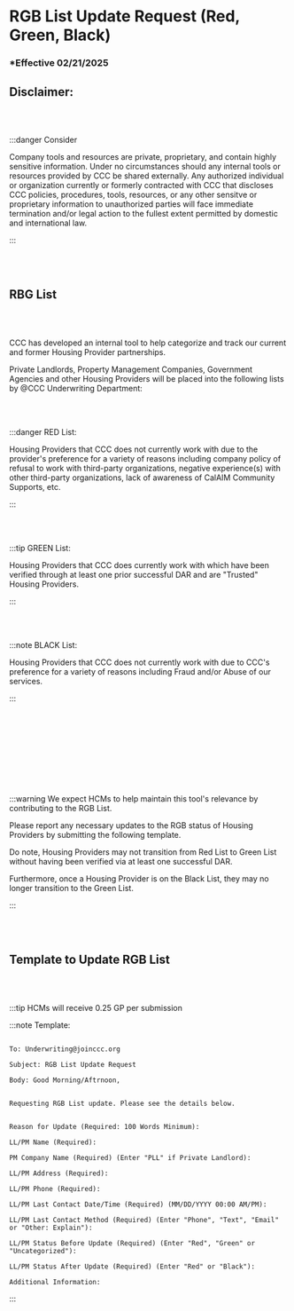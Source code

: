 # RGB List Update Request (Red, Green, Black)

### \*Effective 02/21/2025

## Disclaimer:

<br></br>

:::danger Consider

Company tools and resources are private, proprietary, and contain highly sensitive information.
Under no circumstances should any internal tools or resources provided by CCC be shared externally. Any
authorized individual or organization currently or formerly contracted with CCC that discloses CCC
policies, procedures, tools, resources, or any other sensitve or proprietary information to unauthorized
parties will face immediate termination and/or legal action to the fullest extent permitted by
domestic and international law.

:::

<br></br>

## RBG List

<br></br>

CCC has developed an internal tool to help categorize and track our current and former Housing Provider
partnerships.

Private Landlords, Property Management Companies, Government Agencies and other Housing
Providers will be placed into the following lists by @CCC Underwriting Department:

<br></br>

:::danger RED List:

Housing Providers that CCC does not currently work with due to the provider's preference for a
variety of reasons including company policy of refusal to work with third-party organizations, negative
experience(s) with other third-party organizations, lack of awareness of CalAIM Community Supports, etc.

:::

<br></br>

:::tip GREEN List:

Housing Providers that CCC does currently work with which have been verified through at least
one prior successful DAR and are "Trusted" Housing Providers.

:::

<br></br>

:::note BLACK List:

Housing Providers that CCC does not currently work with due to CCC's preference for a variety of
reasons including Fraud and/or Abuse of our services.

:::

<br></br>
<br></br>
<br></br>
<br></br>

:::warning We expect HCMs to help maintain this tool's relevance by contributing to the RGB List.

Please report any necessary updates to the RGB status of Housing Providers by submitting the following template.

Do note, Housing Providers may not transition from Red List to Green List without having been verified via
at least one successful DAR.

Furthermore, once a Housing Provider is on the Black List, they may no longer transition to the Green List.

:::

<br></br>

## Template to Update RGB List

<br></br>

:::tip HCMs will receive 0.25 GP per submission

:::note Template:

```

To: Underwriting@joinccc.org

Subject: RGB List Update Request

Body: Good Morning/Aftrnoon,


Requesting RGB List update. Please see the details below.


Reason for Update (Required: 100 Words Minimum):

LL/PM Name (Required):

PM Company Name (Required) (Enter "PLL" if Private Landlord):

LL/PM Address (Required):

LL/PM Phone (Required):

LL/PM Last Contact Date/Time (Required) (MM/DD/YYYY 00:00 AM/PM):

LL/PM Last Contact Method (Required) (Enter "Phone", "Text", "Email" or "Other: Explain"):

LL/PM Status Before Update (Required) (Enter "Red", "Green" or "Uncategorized"):

LL/PM Status After Update (Required) (Enter "Red" or "Black"):

Additional Information:

```

:::
